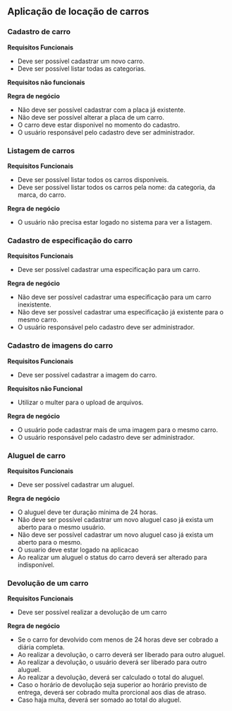 ## Aplicação de locação de carros

### Cadastro de carro
**Requisitos Funcionais**
- Deve ser possível cadastrar um novo carro.
- Deve ser possível listar todas as categorias.

**Requisitos não funcionais**

**Regra de negócio**
- Não deve ser possível cadastrar com a placa já existente.
- Não deve ser possível alterar a placa de um carro.
- O carro deve estar disponivel no momento do cadastro.
- O usuário responsável pelo cadastro deve ser administrador.

### Listagem de carros

**Requisitos Funcionais**
- Deve ser possível listar todos os carros disponíveis.
- Deve ser possível listar todos os carros pela nome: da categoria, da marca, do carro.

**Regra de negócio**
- O usuário não precisa estar logado no sistema para ver a listagem.

### Cadastro de especificação do carro

**Requisitos Funcionais**
- Deve ser possível cadastrar uma especificação para um carro.

**Regra de negócio**
- Não deve ser possível cadastrar uma especificação para um carro inexistente.
- Não deve ser possível cadastrar uma especificação já existente para o mesmo carro.
- O usuário responsável pelo cadastro deve ser administrador.


### Cadastro de imagens do carro

**Requisitos Funcionais**
- Deve ser possível cadastrar a imagem do carro.

**Requisitos não Funcional**
- Utilizar o multer para o upload de arquivos.

**Regra de negócio**
- O usuário pode cadastrar mais de uma imagem para o mesmo carro.
- O usuário responsável pelo cadastro deve ser administrador.

### Aluguel de carro
**Requisitos Funcionais**
- Deve ser possível cadastrar um aluguel.

**Regra de negócio**
- O aluguel deve ter duração mínima de 24 horas.
- Não deve ser possível cadastrar um novo aluguel caso já exista um aberto para o mesmo usuário.
- Não deve ser possível cadastrar um novo aluguel caso já exista um aberto para o mesmo.
- O usuario deve estar logado na aplicacao
- Ao realizar um aluguel o status do carro deverá ser alterado para indisponível.

### Devolução de um carro
**Requisitos Funcionais**
- Deve ser possível realizar a devolução de um carro

**Regra de negócio**
- Se o carro for devolvido com menos de 24 horas deve ser cobrado a diária completa.
- Ao realizar a devolução, o carro deverá ser liberado para outro aluguel.
- Ao realizar a devolução, o usuário deverá ser liberado para outro aluguel.
- Ao realizar a devolução, deverá ser calculado o total do aluguel.
- Caso o horário de devolução seja superior ao horário previsto de entrega, deverá ser cobrado multa prorcional aos dias de atraso.
- Caso haja multa, deverá ser somado ao total do aluguel.
